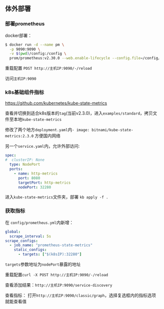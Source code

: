 ## 体外部署

### 部署prometheus

docker部署：
```bash
$ docker run -d --name pm \
  -p 9090:9090 \
  -v $(pwd)/config:/config \
  prom/prometheus:v2.30.0 --web.enable-lifecycle --config.file=/config/prometheus.yml
```

重载配置 `POST http://主机IP:9090/-/reload`

访问`主机IP:9090`

### k8s基础组件指标

https://github.com/kubernetes/kube-state-metrics

查看并切换到适合k8s版本的`tag`(当前v2.3.0)，进入`examples/standard`，拷贝文件至本地`kube-state-metrics`

修改了两个地方`deployment.yaml`内`- image: bitnami/kube-state-metrics:2.3.0` 方便国内网络

另一个`service.yaml`内，允许外部访问:

```yaml
spec:
#  clusterIP: None
  type: NodePort
  ports:
    - name: http-metrics
      port: 8080
      targetPort: http-metrics
      nodePort: 32280
```

进入`kube-state-metrics`文件夹，部署 `kb apply -f .`


### 获取指标

在 `config/prometheus.yml`内新增：

```yaml
global:
  scrape_interval: 5s
scrape_configs:
  - job_name: "prometheus-state-metrics"
    static_configs:
      - targets: ["$(k8sIP):32280"]
```

`targets`参数地址为`nodePort`暴露的地址

重载配置`curl -X POST http://主机IP:9090/-/reload`

查看添加结果：`http://主机IP:9090/service-discovery`

查看指标： 打开`http://主机IP:9090/classic/graph`，选择复选框内的指标选项就能查看值